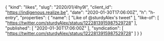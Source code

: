 {
  "kind": "likes",
  "slug": "2020/01/4hy9l",
  "client_id": "https://indigenous.realize.be",
  "date": "2020-01-30T17:06:00Z",
  "h": "h-entry",
  "properties": {
    "name": [
      "Like of @sturdyAlex's tweet"
    ],
    "like-of": [
      "https://twitter.com/sturdyAlex/status/1222813915987529728"
    ],
    "published": [
      "2020-01-30T17:06:00Z"
    ],
    "syndication": [
      "https://twitter.com/sturdyAlex/status/1222813915987529728"
    ]
  }
}
